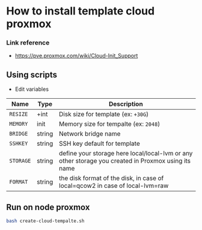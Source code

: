 # How to install template cloud proxmox

### Link reference
- https://pve.proxmox.com/wiki/Cloud-Init_Support


## Using scripts

- Edit variables

| Name | Type | Description |
| --- | --- | --- |
| `RESIZE` | +int | Disk size for template (ex: `+30G`) |
| `MEMORY` | init | Memory size for tempalte (ex: `2048`) |
| `BRIDGE` | string | Network bridge name |
| `SSHKEY` | string | SSH key default for template |
| `STORAGE` | string | define your storage here local/local-lvm or any other storage you created in Proxmox using its name |
| `FORMAT` | string | the disk format of the disk, in case of local=qcow2 in case of local-lvm=raw |

## Run on node proxmox

```bash 
bash create-cloud-tempalte.sh 

```